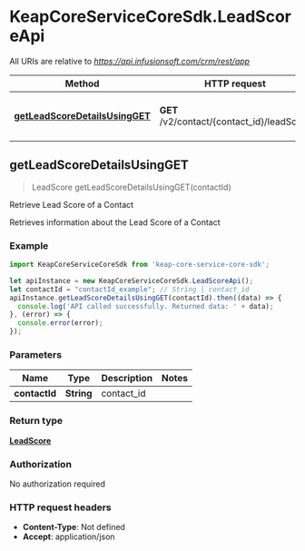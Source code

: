 # KeapCoreServiceCoreSdk.LeadScoreApi

All URIs are relative to *https://api.infusionsoft.com/crm/rest/app*

Method | HTTP request | Description
------------- | ------------- | -------------
[**getLeadScoreDetailsUsingGET**](LeadScoreApi.md#getLeadScoreDetailsUsingGET) | **GET** /v2/contact/{contact_id}/leadScore | Retrieve Lead Score of a Contact



## getLeadScoreDetailsUsingGET

> LeadScore getLeadScoreDetailsUsingGET(contactId)

Retrieve Lead Score of a Contact

Retrieves information about the Lead Score of a Contact

### Example

```javascript
import KeapCoreServiceCoreSdk from 'keap-core-service-core-sdk';

let apiInstance = new KeapCoreServiceCoreSdk.LeadScoreApi();
let contactId = "contactId_example"; // String | contact_id
apiInstance.getLeadScoreDetailsUsingGET(contactId).then((data) => {
  console.log('API called successfully. Returned data: ' + data);
}, (error) => {
  console.error(error);
});

```

### Parameters


Name | Type | Description  | Notes
------------- | ------------- | ------------- | -------------
 **contactId** | **String**| contact_id | 

### Return type

[**LeadScore**](LeadScore.md)

### Authorization

No authorization required

### HTTP request headers

- **Content-Type**: Not defined
- **Accept**: application/json

